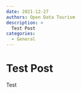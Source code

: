 ```yaml
---
date: 2021-12-27
authors: Open Data Tourism
description: >
  Test Post
categories:
  - General
---
```


# Test Post

Test
